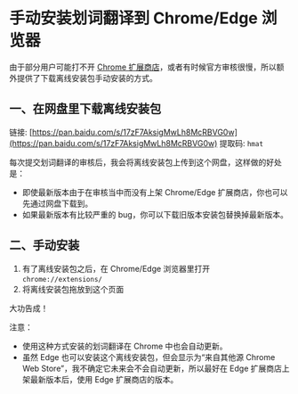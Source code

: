 # 手动安装划词翻译到 Chrome/Edge 浏览器

由于部分用户可能打不开 [Chrome 扩展商店](https://chrome.google.com/webstore/detail/ikhdkkncnoglghljlkmcimlnlhkeamad)，或者有时候官方审核很慢，所以额外提供了下载离线安装包手动安装的方式。

## 一、在网盘里下载离线安装包

链接: [https://pan.baidu.com/s/17zF7AksigMwLh8McRBVG0w](https://pan.baidu.com/s/17zF7AksigMwLh8McRBVG0w)
提取码: `hmat`

每次提交划词翻译的审核后，我会将离线安装包上传到这个网盘，这样做的好处是：

- 即使最新版本由于在审核当中而没有上架 Chrome/Edge 扩展商店，你也可以先通过网盘下载到。
- 如果最新版本有比较严重的 bug，你可以下载旧版本安装包替换掉最新版本。

## 二、手动安装

1. 有了离线安装包之后，在 Chrome/Edge 浏览器里打开 `chrome://extensions/`
2. 将离线安装包拖放到这个页面

大功告成！

注意：

- 使用这种方式安装的划词翻译在 Chrome 中也会自动更新。
- 虽然 Edge 也可以安装这个离线安装包，但会显示为“来自其他源 Chrome Web Store”，我不确定它未来会不会自动更新，所以最好在 Edge 扩展商店上架最新版本后，使用 Edge 扩展商店的版本。

<global-footer />
